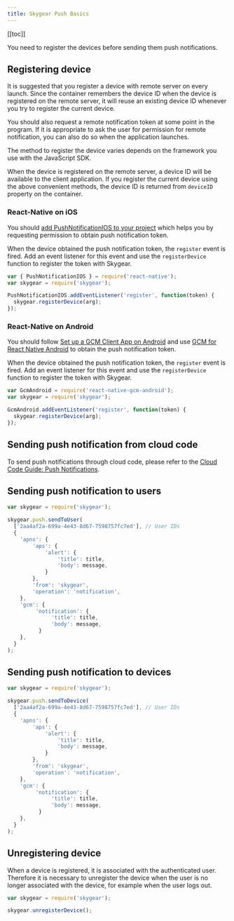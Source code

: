 ```yaml
---
title: Skygear Push Basics
---
```


[[toc]]

You need to register the devices before sending them push notifications.

<a id="registering-device"></a>
## Registering device

It is suggested that you register a device with remote server on every launch.
Since the container remembers the device ID when the device is registered
on the remote server, it will reuse an existing device ID whenever you try
to register the current device.

You should also request a remote notification token at some point in the
program. If it is appropriate to ask the user for permission for remote
notification, you can also do so when the application launches.

The method to register the device varies depends on the framework you use
with the JavaScript SDK.

When the device is registered on the remote server, a device ID will be
available to the client application. If you register the current device
using the above convenient methods, the device ID is returned from
`deviceID` property on the container.

### React-Native on iOS

You should [add PushNotificationIOS to your project][ios-client] which helps
you by requesting permission to obtain push notification token.

When the device obtained the push notification token, the `register`
event is fired. Add an event listener for this event and use the
`registerDevice` function to register the token with Skygear.

```js
var { PushNotificationIOS } = require('react-native');
var skygear = require('skygear');

PushNotificationIOS.addEventListener('register', function(token) {
  skygear.registerDevice(arg);
});
```

### React-Native on Android

You should follow [Set up a GCM Client App on Android][gcm-client] and use
[GCM for React Native Android][react-native-gcm-android] to obtain the push
notification token.

When the device obtained the push notification token, the `register`
event is fired. Add an event listener for this event and use the
`registerDevice` function to register the token with Skygear.

```js
var GcmAndroid = require('react-native-gcm-android');
var skygear = require('skygear');

GcmAndroid.addEventListener('register', function(token) {
  skygear.registerDevice(arg);
});
```


## Sending push notification from cloud code

To send push notifications through cloud code, please refer to the
[Cloud Code Guide: Push Notifications][doc-cloud-function-push-notifications].



## Sending push notification to users

```js
var skygear = require('skygear');

skygear.push.sendToUser(
  ['2aa4af2a-699a-4e43-8d67-7598757fc7ed'], // User IDs
  {
    'apns': {
        'aps': {
            'alert': {
                'title': title,
                'body': message,
            }
        },
        'from': 'skygear',
        'operation': 'notification',
    },
    'gcm': {
         'notification': {
              'title': title,
              'body': message,
          }
    },
  }
);
```


## Sending push notification to devices

```js
var skygear = require('skygear');

skygear.push.sendToDevice(
  ['2aa4af2a-699a-4e43-8d67-7598757fc7ed'], // User IDs
  {
    'apns': {
        'aps': {
            'alert': {
                'title': title,
                'body': message,
            }
        },
        'from': 'skygear',
        'operation': 'notification',
    },
    'gcm': {
         'notification': {
              'title': title,
              'body': message,
          }
    },
  }
);
```


## Unregistering device

When a device is registered, it is associated with the authenticated user.
Therefore it is necessary to unregister the device when the user is no longer
associated with the device, for example when the user logs out.

```js
var skygear = require('skygear');

skygear.unregisterDevice();
```


[doc-cloud-function-push-notifications]: /guides/cloud-function/calling-skygear-api/python/#push-notifications
[ios-client]: https://facebook.github.io/react-native/docs/pushnotificationios.html
[gcm-client]: https://developers.google.com/cloud-messaging/android/client
[react-native-gcm-android]: https://github.com/oney/react-native-gcm-android
